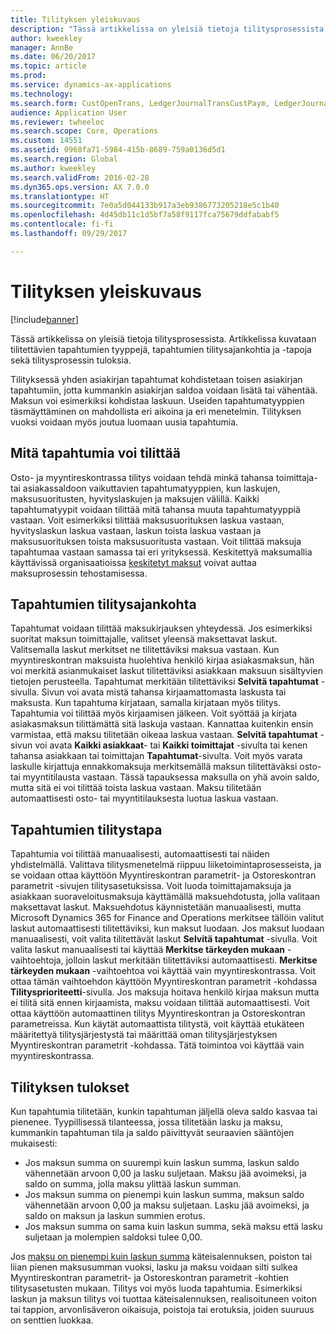 ```yaml
---
title: Tilityksen yleiskuvaus
description: "Tässä artikkelissa on yleisiä tietoja tilitysprosessista. Artikkelissa kuvataan tilitettävien tapahtumien tyyppejä, tapahtumien tilitysajankohtia ja -tapoja sekä tilitysprosessin tuloksia."
author: kweekley
manager: AnnBe
ms.date: 06/20/2017
ms.topic: article
ms.prod: 
ms.service: dynamics-ax-applications
ms.technology: 
ms.search.form: CustOpenTrans, LedgerJournalTransCustPaym, LedgerJournalTransVendPaym, VendOpenTrans
audience: Application User
ms.reviewer: twheeloc
ms.search.scope: Core, Operations
ms.custom: 14551
ms.assetid: 0968fa71-5984-415b-8689-759a0136d5d1
ms.search.region: Global
ms.author: kweekley
ms.search.validFrom: 2016-02-28
ms.dyn365.ops.version: AX 7.0.0
ms.translationtype: HT
ms.sourcegitcommit: 7e0a5d044133b917a3eb9386773205218e5c1b40
ms.openlocfilehash: 4d45db11c1d5bf7a58f9117fca75679ddfababf5
ms.contentlocale: fi-fi
ms.lasthandoff: 09/29/2017

---
```


# <a name="settlement-overview"></a>Tilityksen yleiskuvaus

[!include[banner](../includes/banner.md)]


Tässä artikkelissa on yleisiä tietoja tilitysprosessista. Artikkelissa kuvataan tilitettävien tapahtumien tyyppejä, tapahtumien tilitysajankohtia ja -tapoja sekä tilitysprosessin tuloksia.

Tilityksessä yhden asiakirjan tapahtumat kohdistetaan toisen asiakirjan tapahtumiin, jotta kummankin asiakirjan saldoa voidaan lisätä tai vähentää. Maksun voi esimerkiksi kohdistaa laskuun. Useiden tapahtumatyyppien täsmäyttäminen on mahdollista eri aikoina ja eri menetelmin. Tilityksen vuoksi voidaan myös joutua luomaan uusia tapahtumia.

## <a name="what-transactions-can-be-settled"></a>Mitä tapahtumia voi tilittää
Osto- ja myyntireskontrassa tilitys voidaan tehdä minkä tahansa toimittaja- tai asiakassaldoon vaikuttavien tapahtumatyyppien, kun laskujen, maksusuoritusten, hyvityslaskujen ja maksujen välillä. Kaikki tapahtumatyypit voidaan tilittää mitä tahansa muuta tapahtumatyyppiä vastaan. Voit esimerkiksi tilittää maksusuorituksen laskua vastaan, hyvityslaskun laskua vastaan, laskun toista laskua vastaan ja maksusuorituksen toista maksusuoritusta vastaan. Voit tilittää maksuja tapahtumaa vastaan samassa tai eri yrityksessä. Keskitettyä maksumallia käyttävissä organisaatioissa [keskitetyt maksut](set-up-centralized-payments.md) voivat auttaa maksuprosessin tehostamisessa.

## <a name="when-to-settle-transactions"></a>Tapahtumien tilitysajankohta
Tapahtumat voidaan tilittää maksukirjauksen yhteydessä. Jos esimerkiksi suoritat maksun toimittajalle, valitset yleensä maksettavat laskut. Valitsemalla laskut merkitset ne tilitettäviksi maksua vastaan. Kun myyntireskontran maksuista huolehtiva henkilö kirjaa asiakasmaksun, hän voi merkitä asianmukaiset laskut tilitettäviksi asiakkaan maksuun sisältyvien tietojen perusteella. Tapahtumat merkitään tilitettäviksi **Selvitä tapahtumat** -sivulla. Sivun voi avata mistä tahansa kirjaamattomasta laskusta tai maksusta. Kun tapahtuma kirjataan, samalla kirjataan myös tilitys. Tapahtumia voi tilittää myös kirjaamisen jälkeen. Voit syöttää ja kirjata asiakasmaksun tilittämättä sitä laskuja vastaan. Kannattaa kuitenkin ensin varmistaa, että maksu tilitetään oikeaa laskua vastaan. **Selvitä tapahtumat** -sivun voi avata **Kaikki asiakkaat**- tai **Kaikki toimittajat** -sivulta tai kenen tahansa asiakkaan tai toimittajan **Tapahtumat**-sivulta. Voit myös varata laskulle kirjattuja ennakkomaksuja merkitsemällä maksun tilitettäväksi osto- tai myyntitilausta vastaan. Tässä tapauksessa maksulla on yhä avoin saldo, mutta sitä ei voi tilittää toista laskua vastaan. Maksu tilitetään automaattisesti osto- tai myyntitilauksesta luotua laskua vastaan.

## <a name="how-to-settle-transactions"></a>Tapahtumien tilitystapa
Tapahtumia voi tilittää manuaalisesti, automaattisesti tai näiden yhdistelmällä. Valittava tilitysmenetelmä riippuu liiketoimintaprosesseista, ja se voidaan ottaa käyttöön Myyntireskontran parametrit- ja Ostoreskontran parametrit -sivujen tilitysasetuksissa. Voit luoda toimittajamaksuja ja asiakkaan suoraveloitusmaksuja käyttämällä maksuehdotusta, jolla valitaan maksettavat laskut. Maksuehdotus käynnistetään manuaalisesti, mutta Microsoft Dynamics 365 for Finance and Operations merkitsee tällöin valitut laskut automaattisesti tilitettäviksi, kun maksut luodaan. Jos maksut luodaan manuaalisesti, voit valita tilitettävät laskut **Selvitä tapahtumat** -sivulla. Voit valita laskut manuaalisesti tai käyttää **Merkitse tärkeyden mukaan** -vaihtoehtoja, jolloin laskut merkitään tilitettäviksi automaattisesti. **Merkitse tärkeyden mukaan** -vaihtoehtoa voi käyttää vain myyntireskontrassa. Voit ottaa tämän vaihtoehdon käyttöön Myyntireskontran parametrit -kohdassa **Tilitysprioriteetti**-sivulla. Jos maksuja hoitava henkilö kirjaa maksun mutta ei tilitä sitä ennen kirjaamista, maksu voidaan tilittää automaattisesti. Voit ottaa käyttöön automaattinen tilitys Myyntireskontran ja Ostoreskontran parametreissa. Kun käytät automaattista tilitystä, voit käyttää etukäteen määritettyä tilitysjärjestystä tai määrittää oman tilitysjärjestyksen Myyntireskontran parametrit -kohdassa. Tätä toimintoa voi käyttää vain myyntireskontrassa.

## <a name="results-of-settlement"></a>Tilityksen tulokset
Kun tapahtumia tilitetään, kunkin tapahtuman jäljellä oleva saldo kasvaa tai pienenee. Tyypillisessä tilanteessa, jossa tilitetään lasku ja maksu, kummankin tapahtuman tila ja saldo päivittyvät seuraavien sääntöjen mukaisesti:

-   Jos maksun summa on suurempi kuin laskun summa, laskun saldo vähennetään arvoon 0,00 ja lasku suljetaan. Maksu jää avoimeksi, ja saldo on summa, jolla maksu ylittää laskun summan.
-   Jos maksun summa on pienempi kuin laskun summa, maksun saldo vähennetään arvoon 0,00 ja maksu suljetaan. Lasku jää avoimeksi, ja saldo on maksun ja laskun summien erotus.
-   Jos maksun summa on sama kuin laskun summa, sekä maksu että lasku suljetaan ja molempien saldoksi tulee 0,00.

Jos [maksu on pienempi kuin laskun summa](../accounts-payable/vendor-payments-partial-amount.md) käteisalennuksen, poiston tai liian pienen maksusumman vuoksi, lasku ja maksu voidaan silti sulkea Myyntireskontran parametrit- ja Ostoreskontran parametrit -kohtien tilitysasetusten mukaan. Tilitys voi myös luoda tapahtumia. Esimerkiksi laskun ja maksun tilitys voi tuottaa käteisalennuksen, realisoituneen voiton tai tappion, arvonlisäveron oikaisuja, poistoja tai erotuksia, joiden suuruus on senttien luokkaa.




